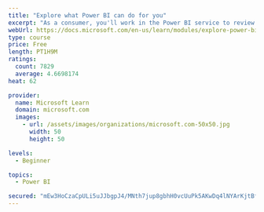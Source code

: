 ```yaml
---
title: "Explore what Power BI can do for you"
excerpt: "As a consumer, you'll work in the Power BI service to review and interact with content that has been shared with you. This module provides the foundational information that you need to work effectively in the Power BI service."
webUrl: https://docs.microsoft.com/en-us/learn/modules/explore-power-bi-service/
type: course
price: Free
length: PT1H9M
ratings:
  count: 7829
  average: 4.6698174
heat: 62

provider:
  name: Microsoft Learn
  domain: microsoft.com
  images:
    - url: /assets/images/organizations/microsoft.com-50x50.jpg
      width: 50
      height: 50

levels:
  - Beginner

topics:
  - Power BI

secured: "mEw3HoCzaCpULi5uJJbgpJ4/MNth7jup8gbhH0vcUuPk5AKwDq4lNYArKjtBfr4fyYh4E58m7l9bJxCDKtVweU4egFFO5qdxAxR/Nsr7bTnVdJTJCnf6Xhy71wFMBEz77hU1swrpt94hfYKIfExXc0iQIhHUZjnQpNUPQus3zaaTPZVJrb8LAkc7Bv/fNUR2z2slVr1ths7dh5mXyE4DEXkcrnIidb6f5/ctnMroRbXc2ZUURFAwhuWanmLExgG01WPaHISPP79gHtb5mpDMCrUNbKXFdQpmDnL9xVQNkrsAQJJrVG6uzu+t+e3v+pxQz5YsqGz0lscimv36rzpm/G/R72jiVnUTuA7g729Qm7Eg2dImIOG96PHIck7zLei0Q8O4EyxNBqz6lgFPDeo4UFvak2RBVCswzgDBs7BZu9E=;ZD5VBtWvZAPKGk+ct8DEkQ=="
---
```


